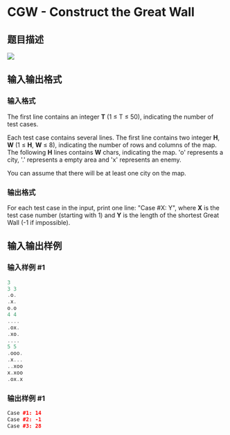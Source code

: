 # CGW - Construct the Great Wall

## 题目描述

![](https://cdn.luogu.com.cn/upload/vjudge_pic/SP9936/7958a171db6c40fdac657e99de7c04a080e362f6.png)

## 输入输出格式

### 输入格式

The first line contains an integer **T** (1 ≤ T ≤ 50), indicating the number of test cases.

Each test case contains several lines. The first line contains two integer **H**, **W** (1 ≤ **H**, **W** ≤ 8), indicating the number of rows and columns of the map. The following **H** lines contains **W** chars, indicating the map. 'o' represents a city, '.' represents a empty area and 'x' represents an enemy.

You can assume that there will be at least one city on the map.

### 输出格式

For each test case in the input, print one line: "Case #X: Y", where **X** is the test case number (starting with 1) and **Y** is the length of the shortest Great Wall (-1 if impossible).

## 输入输出样例

### 输入样例 #1

```cpp
3
3 3
.o.
.x.
o.o
4 4
....
.ox.
.xo.
....
5 5
.ooo.
.x...
..xoo
x.xoo
.ox.x
```


### 输出样例 #1

```cpp
Case #1: 14
Case #2: -1
Case #3: 28
```


